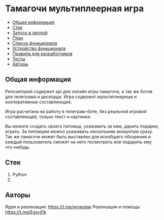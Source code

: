 # Тамагочи мультиплеерная игра

* [Общая информация](#Общая-информация)
* [Стек](#Стек)
* [Запуск и деплой](docs/deploy.md)
* [План](docs/plan.xlsx)
* [Список функционала](docs/functional.md)
* [Устройство функционала](docs/aboutCode.md)
* [Правила для разработчиков](docs/rules.md)
* [Тесты](docs/tests.md)
* [Авторы](#Авторы)

## Общая информация

Репозиторий содержит api для онлайн игры тамагочи, а так же ботов для телеграма и дискорда. Игра содержит мультиплеерные и кооперативные составляющие.

Игра расчитана на работу в телеграм-боте, без реальной игровой составляющей, только текст и картинки.

Вы можете создать своего питомца, ухаживать за ним, дарить подарки, играть. За питомцем можно ухаживать нескольким аккаунтам сразу. Так же тамагочи может быть выставлен для всеобщего обозрения и каждый пользователь сможет на него посмотреть или подарить ему что-нибудь.

## Стек

1. Python
2. 

## Авторы

Идея и реализация: https://t.me/wxwqqw
Реализация и помощь: https://t.me/Egxr41k
